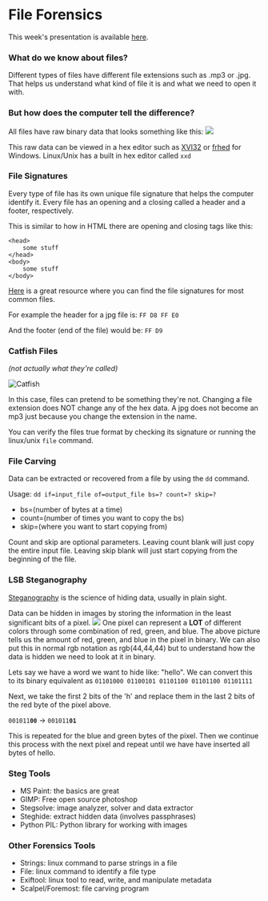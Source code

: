 # File Forensics

This week's presentation is available [here](https://goo.gl/rwUSWy).

### What do we know about files?

Different types of files have different file extensions such as .mp3 or .jpg.
That helps us understand what kind of file it is and what we need to open it with.

### But how does the computer tell the difference?
All files have raw binary data that looks something like this:
![](http://tierradatarecovery.co.uk/wp-content/uploads/2013/05/pic1.jpg)

This raw data can be viewed in a hex editor such as [XVI32](http://www.chmaas.handshake.de/delphi/freeware/xvi32/xvi32.htm) or [frhed](http://frhed.sourceforge.net/en/) for Windows. Linux/Unix has a built in hex editor called ```xxd```

  
### File Signatures

Every type of file has its own unique file signature that helps the computer identify it. Every file has an opening and a closing called a header and a footer, respectively.

This is similar to how in HTML there are opening and closing tags like this:

<html>

    <head>
        some stuff
    </head>
    <body>
        some stuff
    </body>

</html>

[Here](http://www.garykessler.net/library/file_sigs.html) is a great resource where you can find the file signatures for most common files.

For example the header for a jpg file is: ```FF D8 FF E0```

And the footer (end of the file) would be: ```FF D9```


### Catfish Files
*(not actually what they're called)*


![Catfish](http://mtvasia-com.mtvnimages.com/mtvasia-shows/catfish-meaning.jpg)

In this case, files can pretend to be something they're not. Changing a file extension does NOT change any of the hex data. A jpg does not become an mp3 just because you change the extension in the name.

You can verify the files true format by checking its signature or running the linux/unix `file` command.

### File Carving

Data can be extracted or recovered from a file by using the ```dd``` command.

Usage: `dd if=input_file of=output_file bs=? count=? skip=?`

- bs=(number of bytes at a time) 
- count=(number of times you want to copy the bs) 
- skip=(where you want to start copying from)

Count and skip are optional parameters. Leaving count blank will just copy the entire input file. Leaving skip blank will just start copying from the beginning of the file.

### LSB Steganography

[Steganography](http://www.garykessler.net/library/steganography.html) is the science of hiding data, usually in plain sight.
  
Data can be hidden in images by storing the information in the least significant bits of a pixel.
![](https://www.ethicalhacker.net/i/features/books/terrornet/terror4.jpg)
One pixel can represent a **LOT** of different colors through some combination of red, green, and blue. The above picture tells us the amount of red, green, and blue in the pixel in binary. We can also put this in normal rgb notation as rgb(44,44,44) but to understand how the data is hidden we need to look at it in binary.

Lets say we have a word we want to hide like: "hello".
We can convert this to its binary equivalent as
```01101000 01100101 01101100 01101100 01101111```

Next, we take the first 2 bits of the 'h' and replace them in the last 2 bits of the red byte of the pixel above.

<code>001011<b>00</b></code> -> <code>001011<b>01</b></code>

This is repeated for the blue and green bytes of the pixel. Then we continue this process with the next pixel and repeat until we have have inserted all bytes of hello.

### Steg Tools

  - MS Paint: the basics are great
  - GIMP: Free open source photoshop
  - Stegsolve: image analyzer, solver and data extractor
  - Steghide: extract hidden data (involves passphrases)
  - Python PIL: Python library for working with images
  
### Other Forensics Tools

  - Strings: linux command to parse strings in a file
  - File: linux command to identify a file type
  - Exiftool: linux tool to read, write, and manipulate metadata
  - Scalpel/Foremost: file carving program


  

